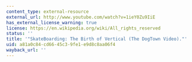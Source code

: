 ```yaml
---
content_type: external-resource
external_url: http://www.youtube.com/watch?v=1ieY0Zu9IiE
has_external_license_warning: true
license: https://en.wikipedia.org/wiki/All_rights_reserved
status: ''
title: '"SkateBoarding: The Birth of Vertical (The DogTown Video)."'
uid: a81a0c84-cd66-45c3-9fe1-e9d8c8aa06f4
wayback_url: ''
---
```

